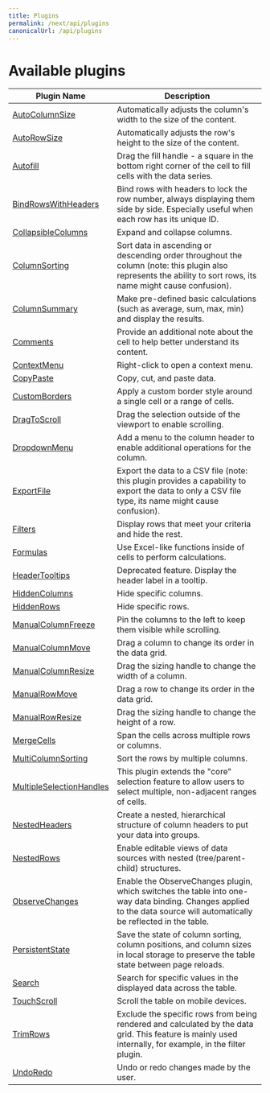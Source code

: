 ```yaml
---
title: Plugins
permalink: /next/api/plugins
canonicalUrl: /api/plugins
---
```


# Available plugins

|Plugin Name  | Description |
|--|--|
|[AutoColumnSize](https://dev.handsontable.com/docs/next/api/auto-column-size/) |Automatically adjusts the column's width to the size of the content.|
|[AutoRowSize](https://dev.handsontable.com/docs/next/api/auto-row-size/)| Automatically adjusts the row's height to the size of the content.|
|[Autofill](https://dev.handsontable.com/docs/next/api/autofill/)| Drag the fill handle - a square in the bottom right corner of the cell to fill cells with the data series.|
|[BindRowsWithHeaders](https://dev.handsontable.com/docs/next/api/bind-rows-with-headers/)| Bind rows with headers to lock the row number, always displaying them side by side. Especially useful when each row has its unique ID.|
|[CollapsibleColumns](https://dev.handsontable.com/docs/next/api/collapsible-columns/)| Expand and collapse columns.|
|[ColumnSorting](https://dev.handsontable.com/docs/next/api/column-sorting/)| Sort data in ascending or descending order throughout the column (note: this plugin also represents the ability to sort rows, its name might cause confusion).|
|[ColumnSummary](https://dev.handsontable.com/docs/next/api/column-summary/) |Make pre-defined basic calculations (such as average, sum, max, min) and display the results.|
|[Comments](https://dev.handsontable.com/docs/next/api/comments/) | Provide an additional note about the cell to help better understand its content.|
| [ContextMenu](https://dev.handsontable.com/docs/next/api/context-menu/) |Right-click to open a context menu.|
|[CopyPaste](https://dev.handsontable.com/docs/next/api/copy-paste/)| Copy, cut, and paste data.|
|[CustomBorders](https://dev.handsontable.com/docs/next/api/custom-borders/) |Apply a custom border style around a single cell or a range of cells.|
|[DragToScroll](https://dev.handsontable.com/docs/next/api/drag-to-scroll/) |Drag the selection outside of the viewport to enable scrolling.|
|[DropdownMenu](https://dev.handsontable.com/docs/next/api/dropdown-menu/) |Add a menu to the column header to enable additional operations for the column.|
|[ExportFile](https://dev.handsontable.com/docs/next/api/export-file/) |Export the data to a CSV file (note: this plugin provides a capability to export the data to only a CSV file type, its name might cause confusion).|
|[Filters](https://dev.handsontable.com/docs/next/api/filters/) |Display rows that meet your criteria and hide the rest.|
|[Formulas](https://dev.handsontable.com/docs/next/api/formulas/) | Use Excel-like functions inside of cells to perform calculations.|
|[HeaderTooltips](https://dev.handsontable.com/docs/next/api/header-tooltips/) |Deprecated feature. Display the header label in a tooltip.|
|[HiddenColumns](https://dev.handsontable.com/docs/next/api/hidden-columns/) |Hide specific columns.|
|[HiddenRows](https://dev.handsontable.com/docs/next/api/hidden-rows/) |Hide specific rows.|
|[ManualColumnFreeze](https://dev.handsontable.com/docs/next/api/manual-column-freeze/) |Pin the columns to the left to keep them visible while scrolling.|
|[ManualColumnMove](https://dev.handsontable.com/docs/next/api/manual-column-move/) |Drag a column to change its order in the data grid.|
|[ManualColumnResize](https://dev.handsontable.com/docs/next/api/manual-column-resize/) | Drag the sizing handle to change the width of a column.|
|[ManualRowMove](https://dev.handsontable.com/docs/next/api/manual-row-move/) |Drag a row to change its order in the data grid.|
|[ManualRowResize](https://dev.handsontable.com/docs/next/api/manual-row-resize/) |Drag the sizing handle to change the height of a row.|
|[MergeCells](https://dev.handsontable.com/docs/next/api/merge-cells/) |Span the cells across multiple rows or columns.|
|[MultiColumnSorting](https://dev.handsontable.com/docs/next/api/multi-column-sorting/)| Sort the rows by multiple columns.|
|[MultipleSelectionHandles](https://dev.handsontable.com/docs/next/selection/#selecting-ranges)| This plugin extends the "core" selection feature to allow users to select multiple, non-adjacent ranges of cells.|
|[NestedHeaders](https://dev.handsontable.com/docs/next/api/nested-headers/) |Create a nested, hierarchical structure of column headers to put your data into groups.|
|[NestedRows](https://dev.handsontable.com/docs/next/api/nested-rows/) |Enable editable views of data sources with nested (tree/parent-child) structures.|
|[ObserveChanges](https://dev.handsontable.com/docs/next/api/observe-changes/)| Enable the ObserveChanges plugin, which switches the table into one-way data binding. Changes applied to the data source will automatically be reflected in the table.|
|[PersistentState](https://dev.handsontable.com/docs/next/api/persistent-state/)| Save the state of column sorting, column positions, and column sizes in local storage to preserve the table state between page reloads.|
|[Search](https://dev.handsontable.com/docs/next/api/search/) |Search for specific values in the displayed data across the table.|
|[TouchScroll](https://dev.handsontable.com/docs/next/api/touch-scroll/) |Scroll the table on mobile devices.|
|[TrimRows](https://dev.handsontable.com/docs/next/api/trim-rows/) |Exclude the specific rows from being rendered and calculated by the data grid. This feature is mainly used internally, for example, in the filter plugin.|
|[UndoRedo](https://dev.handsontable.com/docs/next/api/undo-redo/)|Undo or redo changes made by the user.|
